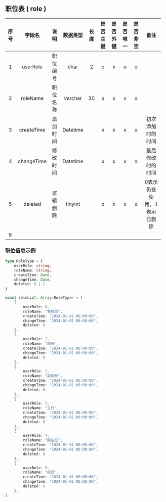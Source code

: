 ## 职位表 ( role )

| 序号| 字段名 | 说明 | 数据类型 | 长度 | 是否主键| 是否外键 | 是否唯一 | 是否非空 | 备注 |
|:---:|:---:|:---:|:---:|:---:|:---:|:---:|:---:|:---:|:---:|
| 1 | userRole | 职位编号 | char | 2 | o | x | o | o |  |
| 2 | roleName | 职位名称 | varchar | 30 | x | x | x | o |  |
| 3 | createTime | 添加时间 | Datetime |  | x | x | x | o | 初次添加时的时间 |
| 4 | changeTime | 修改时间 | Datetime |  | x | x | x | o | 最后修改时的时间 |
| 5 | deleted | 逻辑删除 | tinyint |  | x | x | x | o | 0表示仍在使用，1表示已删除 | 
| 6 |  |  |  |  |  |  |  |  |


### 职位信息示例
```TypeScript
type RoleType = {
    userRole: string,
    roleName: string,
    createTime: Date,
    changeTime: Date,
    deleted: 0 | 1
}

const roleList: Array<RoleType> = [
    {
        userRole: 0,
        roleName: "管理员",
        createTime: "2024-01-01 00:00:00",
        changeTime: "2024-01-01 00:00:00",
        deleted: 0
    },
    {
        userRole: 1,
        roleName: "部长",
        createTime: "2024-01-01 00:00:00",
        changeTime: "2024-01-01 00:00:00",
        deleted: 0
    },
    {
        userRole: 2,
        roleName: "副部长",
        createTime: "2024-01-01 00:00:00",
        changeTime: "2024-01-01 00:00:00",
        deleted: 0
    },
    {
        userRole: 3,
        roleName: "主任",
        createTime: "2024-01-01 00:00:00",
        changeTime: "2024-01-01 00:00:00",
        deleted: 0
    },
    {
        userRole: 4,
        roleName: "副主任",
        createTime: "2024-01-01 00:00:00",
        changeTime: "2024-01-01 00:00:00",
        deleted: 0
    },
    {
        userRole: 5,
        roleName: "成员",
        createTime: "2024-01-01 00:00:00",
        changeTime: "2024-01-01 00:00:00",
        deleted: 0
    },
]
```